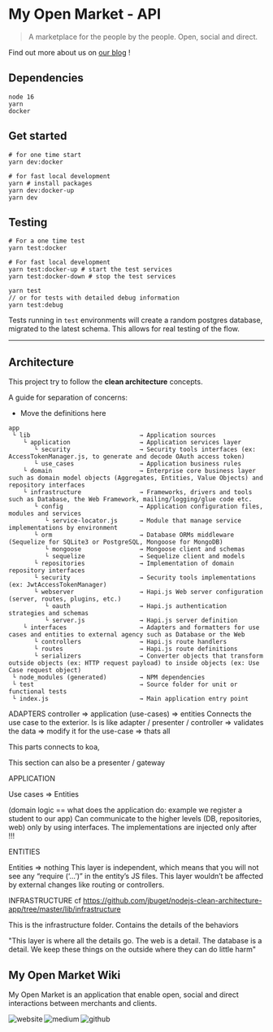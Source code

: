 # My Open Market - API

> A marketplace for the people by the people. Open, social and direct.

Find out more about us on [our blog](https://blog.myopen.market/) !

## Dependencies

```
node 16
yarn
docker
```

## Get started

```
# for one time start
yarn dev:docker

# for fast local development
yarn # install packages
yarn dev:docker-up
yarn dev
```


## Testing

```
# For a one time test
yarn test:docker

# For fast local development
yarn test:docker-up # start the test services
yarn test:docker-down # stop the test services

yarn test
// or for tests with detailed debug information
yarn test:debug
```

Tests running in `test` environments will create a random postgres database, migrated to the latest schema. This allows for real testing of the flow.

---
## Architecture

This project try to follow the **clean architecture** concepts.

A guide for separation of concerns:
- Move the definitions here

```
app 
 └ lib                              → Application sources 
    └ application                   → Application services layer
       └ security                   → Security tools interfaces (ex: AccessTokenManager.js, to generate and decode OAuth access token)
       └ use_cases                  → Application business rules 
    └ domain                        → Enterprise core business layer such as domain model objects (Aggregates, Entities, Value Objects) and repository interfaces
    └ infrastructure                → Frameworks, drivers and tools such as Database, the Web Framework, mailing/logging/glue code etc.
       └ config                     → Application configuration files, modules and services
          └ service-locator.js      → Module that manage service implementations by environment
       └ orm                        → Database ORMs middleware (Sequelize for SQLite3 or PostgreSQL, Mongoose for MongoDB)
          └ mongoose                → Mongoose client and schemas
          └ sequelize               → Sequelize client and models
       └ repositories               → Implementation of domain repository interfaces
       └ security                   → Security tools implementations (ex: JwtAccessTokenManager)
       └ webserver                  → Hapi.js Web server configuration (server, routes, plugins, etc.)
          └ oauth                   → Hapi.js authentication strategies and schemas
          └ server.js               → Hapi.js server definition
    └ interfaces                    → Adapters and formatters for use cases and entities to external agency such as Database or the Web
       └ controllers                → Hapi.js route handlers
       └ routes                     → Hapi.js route definitions
       └ serializers                → Converter objects that transform outside objects (ex: HTTP request payload) to inside objects (ex: Use Case request object)
 └ node_modules (generated)         → NPM dependencies
 └ test                             → Source folder for unit or functional tests
 └ index.js                         → Main application entry point
```

ADAPTERS
controller => application (use-cases) => entities
Connects the use case to the exterior. Is is like adapter / presenter / controller
=> validates the data
=> modify it for the use-case
=> thats all

This parts connects to koa,

This section can also be a presenter / gateway

APPLICATION

Use cases => Entities

(domain logic == what does the application do: example we register a student to our app)
Can communicate to the higher levels (DB, repositories, web) only by using interfaces.
The implementations are injected only after !!!

ENTITIES

Entities => nothing
This layer is independent, which means that you will not see any “require (‘…’)” in the entity’s JS files.
This layer wouldn’t be affected by external changes like routing or controllers.

INFRASTRUCTURE
cf https://github.com/jbuget/nodejs-clean-architecture-app/tree/master/lib/infrastructure

This is the infrastructure folder. Contains the details of the behaviors

"This layer is where all the details go. The web is a detail. The database is a detail. We keep these things on the outside where they can do little harm"

## My Open Market Wiki

My Open Market is an application that enable open, social and direct interactions between merchants and clients.

[<img align="left" alt="website" src="https://img.shields.io/badge/website-%2305A8AA.svg?&style=for-the-badge&logo=safari&logoColor=white" />](https://jterrazz.com)

[<img align="left" alt="medium" src="https://img.shields.io/badge/blog-%23353535.svg?&style=for-the-badge&logo=medium&logoColor=white" />](https://blog.jterrazz.com)

[<img align="left" alt="github" src="https://img.shields.io/badge/github-%23284B63.svg?&style=for-the-badge&logo=github&logoColor=white" />](https://github.com/myonewallet)

